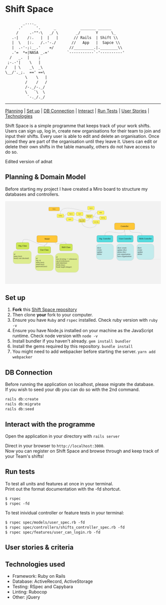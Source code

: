# Shift Space

```
        _...._
      .'      '.      _           _______ ______
     /     .-""-\   _/ \        _/       Y      \_
   .-|    /:.   |  |   |       // Rails  | Shift \\
   |  \   |:.   /.-'-./       //   App   |  Sapce \\
   |  .-'-;:__.'    =/       //_________.|.________\\
   .'=  *=|NASA _.='        `-----------`-'----------'
  /   _.  |    ;
 ;-.-'|    \   |
/   | \    _\  _\
\__/'._;.  ==' ==\
         \    \   |
         /    /   /
         /-._/-._/
         \   `\  \
          `-._/._/

```

---

[Planning](#Planning) | [Set up](#Setup) | [DB Connection](#DB) | [Interact](#Interact) | [Run Tests](#Tests) | [User Stories](#User-Stories) | [Technologies](#Tech)

Shift Space is a simple programme that keeps track of your work shifts. Users can sign up, log in, create new organisations for their team to join and input their shifts. Every user is able to edit and delete an organisation. Once joined they are part of the organisation until they leave it. Users can edit or delete their own shifts in the table manually, others do not have access to do so.

Edited version of adnat

<!-- This app is deployed on [Heroku](https://whispering-woodland-40745.herokuapp.com/). -->

## <a name="Planning">Planning & Domain Model</a>

Before starting my project I have created a Miro board to structure my databases and controllers.

<div align="left"> 
  <img src="app/assets/images/miro.png" alt="ace"/> </a> 
<div>
  
## <a name="Setup">Set up</a>

1. **Fork** this [Shift Space repository](https://github.com/CorinneBosch/shift-space/)
2. Then clone **your** fork to your computer.
3. Ensure you have `Ruby` and `rspec` installed. Check ruby version with `ruby -v`
4. Ensure you have Node.js installed on your machine as the JavaScript runtime. Check node version with `node -v`
5. Install bundler if you haven't already. `gem install bundler`
6. Install the gems required by this repository. `bundle install`
7. You might need to add webpacker before starting the server. `yarn add webpacker`

## <a name="DB">DB Connection</a>

Before running the application on localhost, please migrate the database.\
If you wish to seed your db you can do so with the 2nd command.

```
rails db:create
rails db:migrate
rails db:seed
```

## <a name="Interact">Interact with the programme</a>

Open the application in your directory with `rails server`

Direct in your browser to `http://localhost:3000`.\
Now you can register on Shift Space and browse through and keep track of your Team's shifts!

## <a name="Tests">Run tests</a>

To test all units and features at once in your terminal.\
Print out the format documentation with the -fd shortcut.

```
$ rspec
$ rspec -fd
```

To test inividual controller or feature tests in your terminal:

```
$ rspec spec/models/user_spec.rb -fd
$ rspec spec/controllers/shifts_controller_spec.rb -fd
$ rspec spec/features/user_can_login.rb -fd
```

## <a name="User-Stories">User stories & criteria</a>

## <a name="Tech">Technologies used</a>

- Framework: Ruby on Rails
- Database: ActiveRecord, ActiveStorage
- Testing: RSpec and Capybara
- Linting: Rubocop
- Other: jQuery
<!-- - Deployment: Heroku -->
